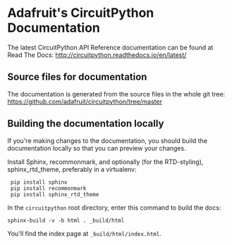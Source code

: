 # Adafruit's CircuitPython Documentation

The latest CircuitPython API Reference documentation can be found at Read The
Docs: http://circuitpython.readthedocs.io/en/latest/

## Source files for documentation

The documentation is generated from the source files in the whole git tree:
https://github.com/adafruit/circuitpython/tree/master

## Building the documentation locally

If you're making changes to the documentation, you should build the
documentation locally so that you can preview your changes.

Install Sphinx, recommonmark, and optionally (for the RTD-styling), sphinx_rtd_theme,
preferably in a virtualenv:

     pip install sphinx
     pip install recommonmark
     pip install sphinx_rtd_theme

In the `circuitpython` root directory, enter this command to build the docs:

    sphinx-build -v -b html . _build/html

You'll find the index page at `_build/html/index.html`.
